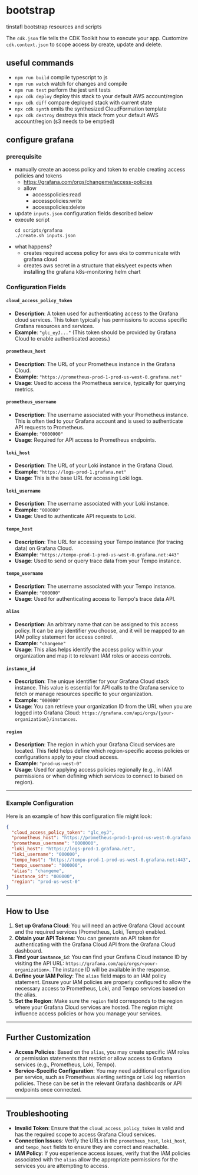 # bootstrap

tinstafl bootstrap resources and scripts

The `cdk.json` file tells the CDK Toolkit how to execute your app.
Customize `cdk.context.json` to scope access by create, update and delete.

## useful commands

* `npm run build`   compile typescript to js
* `npm run watch`   watch for changes and compile
* `npm run test`    perform the jest unit tests
* `npx cdk deploy`  deploy this stack to your default AWS account/region
* `npx cdk diff`    compare deployed stack with current state
* `npx cdk synth`   emits the synthesized CloudFormation template
* `npx cdk destroy` destroys this stack from your default AWS account/region (s3 needs to be emptied)

## configure grafana

### prerequisite

 + manually create an access policy and token to enable creating access policies and tokens
    - https://grafana.com/orgs/changeme/access-policies
    - allow
      - accesspolicies:read
      - accesspolicies:write
      - accesspolicies:delete
 + update `inputs.json` configuration fields described below 
 + execute script
    ```shell
    cd scripts/grafana
    ./create.sh inputs.json
    ```
 + what happens?
   + creates required access policy for aws eks to communicate with grafana cloud
   + creates aws secret in a structure that eks/yeet expects when installing the grafana k8s-monitoring helm chart

### Configuration Fields

#### `cloud_access_policy_token`
- **Description**: A token used for authenticating access to the Grafana cloud services. This token typically has permissions to access specific Grafana resources and services.
- **Example**: `"glc_eyJ..."` (This token should be provided by Grafana Cloud to enable authenticated access.)

#### `prometheus_host`
- **Description**: The URL of your Prometheus instance in the Grafana Cloud.
- **Example**: `"https://prometheus-prod-1-prod-us-west-0.grafana.net"`
- **Usage**: Used to access the Prometheus service, typically for querying metrics.

#### `prometheus_username`
- **Description**: The username associated with your Prometheus instance. This is often tied to your Grafana account and is used to authenticate API requests to Prometheus.
- **Example**: `"0000000"`
- **Usage**: Required for API access to Prometheus endpoints.

#### `loki_host`
- **Description**: The URL of your Loki instance in the Grafana Cloud.
- **Example**: `"https://logs-prod-1.grafana.net"`
- **Usage**: This is the base URL for accessing Loki logs.

#### `loki_username`
- **Description**: The username associated with your Loki instance.
- **Example**: `"000000"`
- **Usage**: Used to authenticate API requests to Loki.

#### `tempo_host`
- **Description**: The URL for accessing your Tempo instance (for tracing data) on Grafana Cloud.
- **Example**: `"https://tempo-prod-1-prod-us-west-0.grafana.net:443"`
- **Usage**: Used to send or query trace data from your Tempo instance.

#### `tempo_username`
- **Description**: The username associated with your Tempo instance.
- **Example**: `"000000"`
- **Usage**: Used for authenticating access to Tempo's trace data API.

#### `alias`
- **Description**: An arbitrary name that can be assigned to this access policy. It can be any identifier you choose, and it will be mapped to an IAM policy statement for access control.
- **Example**: `"changeme"`
- **Usage**: This alias helps identify the access policy within your organization and map it to relevant IAM roles or access controls.

#### `instance_id`
- **Description**: The unique identifier for your Grafana Cloud stack instance. This value is essential for API calls to the Grafana service to fetch or manage resources specific to your organization.
- **Example**: `"000000"`
- **Usage**: You can retrieve your organization ID from the URL when you are logged into Grafana Cloud: `https://grafana.com/api/orgs/{your-organization}/instances`.

#### `region`
- **Description**: The region in which your Grafana Cloud services are located. This field helps define which region-specific access policies or configurations apply to your cloud access.
- **Example**: `"prod-us-west-0"`
- **Usage**: Used for applying access policies regionally (e.g., in IAM permissions or when defining which services to connect to based on region).

---

### Example Configuration

Here is an example of how this configuration file might look:

```json
{
  "cloud_access_policy_token": "glc_eyJ",
  "prometheus_host": "https://prometheus-prod-1-prod-us-west-0.grafana.net",
  "prometheus_username": "0000000",
  "loki_host": "https://logs-prod-1.grafana.net",
  "loki_username": "000000",
  "tempo_host": "https://tempo-prod-1-prod-us-west-0.grafana.net:443",
  "tempo_username": "000000",
  "alias": "changeme",
  "instance_id": "000000",
  "region": "prod-us-west-0"
}
```

---

## How to Use

1. **Set up Grafana Cloud**: You will need an active Grafana Cloud account and the required services (Prometheus, Loki, Tempo) enabled.
2. **Obtain your API Tokens**: You can generate an API token for authenticating with the Grafana Cloud API from the Grafana Cloud dashboard.
3. **Find your `instance_id`**: You can find your Grafana Cloud instance ID by visiting the API URL: `https://grafana.com/api/orgs/<your-organization>`. The instance ID will be available in the response.
4. **Define your IAM Policy**: The `alias` field maps to an IAM policy statement. Ensure your IAM policies are properly configured to allow the necessary access to Prometheus, Loki, and Tempo services based on the alias.
5. **Set the Region**: Make sure the `region` field corresponds to the region where your Grafana Cloud services are hosted. The region might influence access policies or how you manage your services.

---

## Further Customization

- **Access Policies**: Based on the `alias`, you may create specific IAM roles or permission statements that restrict or allow access to Grafana services (e.g., Prometheus, Loki, Tempo).
- **Service-Specific Configuration**: You may need additional configuration per service, such as Prometheus alerting settings or Loki log retention policies. These can be set in the relevant Grafana dashboards or API endpoints once connected.

---

## Troubleshooting

- **Invalid Token**: Ensure that the `cloud_access_policy_token` is valid and has the required scope to access Grafana Cloud services.
- **Connection Issues**: Verify the URLs in the `prometheus_host`, `loki_host`, and `tempo_host` fields to ensure they are correct and reachable.
- **IAM Policy**: If you experience access issues, verify that the IAM policies associated with the `alias` allow the appropriate permissions for the services you are attempting to access.
